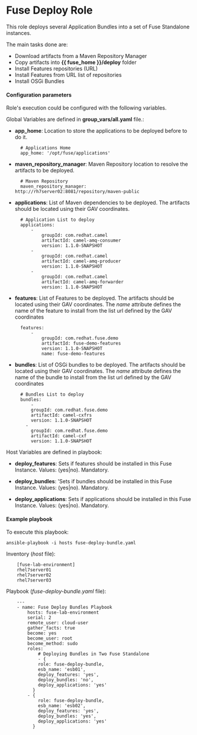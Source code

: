 # Fuse Deploy Role

This role deploys several Application Bundles into a set of Fuse Standalone instances.

The main tasks done are:

* Download artifacts from a Maven Repository Manager
* Copy artifacts into **{{ fuse_home }}/deploy** folder
* Install Features repositories (URL)
* Install Features from URL list of repositories
* Install OSGi Bundles

#### Configuration parameters

Role's execution could be configured with the following variables.

Global Variables are defined in **group_vars/all.yaml** file.:

* **app_home**: Location to store the applications to be deployed before to do it.

		# Applications Home
		app_home: '/opt/fuse/applications'

* **maven_repository_manager**: Maven Repository location to resolve the artifacts
	to be deployed.

		# Maven Repository
		maven_repository_manager: http://rh7server02:8081/repository/maven-public

* **applications**: List of Maven dependencies to be deployed. The artifacts should
	be located using their GAV coordinates.

		# Application List to deploy
		applications:
			-
				groupId: com.redhat.camel
				artifactId: camel-amq-consumer
				version: 1.1.0-SNAPSHOT
			-
				groupId: com.redhat.camel
				artifactId: camel-amq-producer
				version: 1.1.0-SNAPSHOT
			-
				groupId: com.redhat.camel
				artifactId: camel-amq-forwarder
				version: 1.1.0-SNAPSHOT

* **features**: List of Features to be deployed. The artifacts should
	be located using their GAV coordinates. The *name* attribute defines the
	name of the feature to install from the list url defined by the GAV coordinates

		features:
			-
				groupId: com.redhat.fuse.demo
				artifactId: fuse-demo-features
				version: 1.1.0-SNAPSHOT
				name: fuse-demo-features

* **bundles**: List of OSGi bundles to be deployed. The artifacts should
	be located using their GAV coordinates. The *name* attribute defines the
	name of the bundle to install from the list url defined by the GAV coordinates

		# Bundles List to deploy
		bundles:
			-
		  	groupId: com.redhat.fuse.demo
		  	artifactId: camel-cxfrs
		  	version: 1.1.0-SNAPSHOT
		  -
		  	groupId: com.redhat.fuse.demo
		  	artifactId: camel-cxf
		  	version: 1.1.0-SNAPSHOT

Host Variables are defined in playbook:

* **deploy_features**: Sets if features should be installed in this Fuse Instance. Values: (yes|no). Mandatory.

* **deploy_bundles**: 'Sets if bundles should be installed in this Fuse Instance. Values: (yes|no). Mandatory.

* **deploy_applications**: Sets if applications should be installed in this Fuse Instance. Values: (yes|no). Mandatory.

#### Example playbook

To execute this playbook:

    ansible-playbook -i hosts fuse-deploy-bundle.yaml

Inventory (*host* file):

		[fuse-lab-environment]
		rhel7server01
		rhel7server02
		rhel7server03

Playbook (*fuse-deploy-bundle.yaml* file):

		---
		- name: Fuse Deploy Bundles Playbook
			hosts: fuse-lab-environment
			serial: 2
			remote_user: cloud-user
			gather_facts: true
			become: yes
			become_user: root
			become_method: sudo
			roles:
				# Deploying Bundles in Two Fuse Standalone
				- {
		        role: fuse-deploy-bundle,
		        esb_name: 'esb01',
		        deploy_features: 'yes',
		        deploy_bundles: 'no',
		        deploy_applications: 'yes'
		      }
		    - {
		        role: fuse-deploy-bundle,
		        esb_name: 'esb02',
		        deploy_features: 'yes',
		        deploy_bundles: 'yes',
		        deploy_applications: 'yes'
		      }
